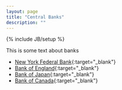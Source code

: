 ```yaml
---
layout: page
title: "Central Banks"
description: ""
---
```

{% include JB/setup %}

This is some text about banks

* [New York Federal Bank](http://www.newyorkfed.org/){:target="_blank"}
* [Bank of England](http://www.bankofengland.co.uk/){:target="_blank"}
* [Bank of Japan](http://www.boj.or.jp/en){:target="_blank"}
* [Bank of Canada](http://www.bankofcanada.ca/){:target="_blank"}